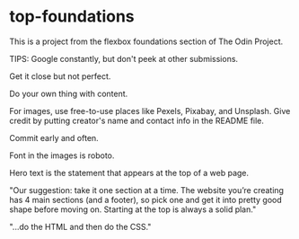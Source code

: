 # top-foundations
This is a project from the flexbox foundations section of The Odin Project.

TIPS:
Google constantly, but don't peek at other submissions.

Get it close but not perfect.

Do your own thing with content.

For images, use free-to-use places like Pexels, Pixabay, and Unsplash. Give credit by putting creator's name and contact info in the README file. 

Commit early and often.

Font in the images is roboto.

Hero text is the statement that appears at the top of a web page.

"Our suggestion: take it one section at a time. The website you’re creating has 4 main sections (and a footer), so pick one and get it into pretty good shape before moving on. Starting at the top is always a solid plan."

"...do the HTML and then do the CSS."